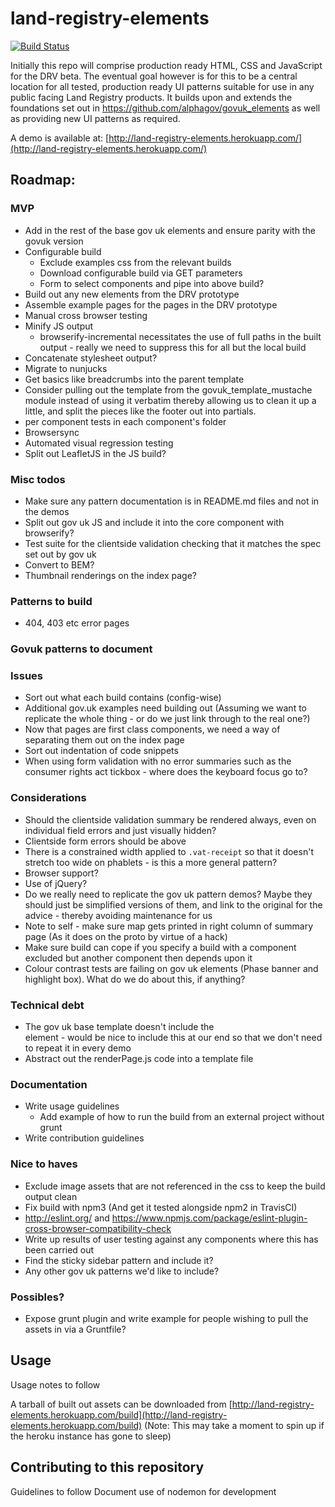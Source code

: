 # land-registry-elements
[![Build Status](https://travis-ci.org/LandRegistry/land-registry-elements.svg)](https://travis-ci.org/LandRegistry/land-registry-elements)

Initially this repo will comprise production ready HTML, CSS and JavaScript for the DRV beta. The eventual goal however is for this to be a central location for all tested, production ready UI patterns suitable for use in any public facing Land Registry products. It builds upon and extends the foundations set out in https://github.com/alphagov/govuk_elements as well as providing new UI patterns as required.

A demo is available at: [http://land-registry-elements.herokuapp.com/](http://land-registry-elements.herokuapp.com/)

## Roadmap:

### MVP
- Add in the rest of the base gov uk elements and ensure parity with the govuk version
- Configurable build
  - Exclude examples css from the relevant builds
  - Download configurable build via GET parameters
  - Form to select components and pipe into above build?
- Build out any new elements from the DRV prototype
- Assemble example pages for the pages in the DRV prototype
- Manual cross browser testing
- Minify JS output
  - browserify-incremental necessitates the use of full paths in the built output - really we need to suppress this for all but the local build
- Concatenate stylesheet output?
- Migrate to nunjucks
- Get basics like breadcrumbs into the parent template
- Consider pulling out the template from the govuk_template_mustache module instead of using it verbatim thereby allowing us to clean it up a little, and split the pieces like the footer out into partials.
- per component tests in each component's folder
- Browsersync
- Automated visual regression testing
- Split out LeafletJS in the JS build?

### Misc todos
- Make sure any pattern documentation is in README.md files and not in the demos
- Split out gov uk JS and include it into the core component with browserify?
- Test suite for the clientside validation checking that it matches the spec set out by gov uk
- Convert to BEM?
- Thumbnail renderings on the index page?


### Patterns to build
- 404, 403 etc error pages

### Govuk patterns to document

### Issues
- Sort out what each build contains (config-wise)
- Additional gov.uk examples need building out (Assuming we want to replicate the whole thing - or do we just link through to the real one?)
- Now that pages are first class components, we need a way of separating them out on the index page
- Sort out indentation of code snippets
- When using form validation with no error summaries such as the consumer rights act tickbox - where does the keyboard focus go to?

### Considerations
- Should the clientside validation summary be rendered always, even on individual field errors and just visually hidden?
- Clientside form errors should be above
- There is a constrained width applied to `.vat-receipt` so that it doesn't stretch too wide on phablets - is this a more general pattern?
- Browser support?
- Use of jQuery?
- Do we really need to replicate the gov uk pattern demos? Maybe they should just be simplified versions of them, and link to the original for the advice - thereby avoiding maintenance for us
- Note to self - make sure map gets printed in right column of summary page (As it does on the proto by virtue of a hack)
- Make sure build can cope if you specify a build with a component excluded but another component then depends upon it
- Colour contrast tests are failing on gov uk elements (Phase banner and highlight box). What do we do about this, if anything?

### Technical debt
- The gov uk base template doesn't include the <main id="content" role="main"> element - would be nice to include this at our end so that we don't need to repeat it in every demo
- Abstract out the renderPage.js code into a template file

### Documentation
- Write usage guidelines
  - Add example of how to run the build from an external project without grunt
- Write contribution guidelines

### Nice to haves
- Exclude image assets that are not referenced in the css to keep the build output clean
- Fix build with npm3 (And get it tested alongside npm2 in TravisCI)
- http://eslint.org/ and https://www.npmjs.com/package/eslint-plugin-cross-browser-compatibility-check
- Write up results of user testing against any components where this has been carried out
- Find the sticky sidebar pattern and include it?
- Any other gov uk patterns we'd like to include?

### Possibles?
- Expose grunt plugin and write example for people wishing to pull the assets in via a Gruntfile?

## Usage

Usage notes to follow

A tarball of built out assets can be downloaded from [http://land-registry-elements.herokuapp.com/build](http://land-registry-elements.herokuapp.com/build)
(Note: This may take a moment to spin up if the heroku instance has gone to sleep)

## Contributing to this repository

Guidelines to follow
Document use of nodemon for development
